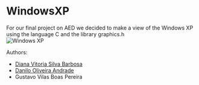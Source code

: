 # WindowsXP
For our final project on AED we decided to make a view of the Windows XP using the language C and the library graphics.h  <br>
<img src="https://www.lifewire.com/thmb/FCfnemlWXwHZeHd0-lyHf0ayMiI=/1500x0/filters:no_upscale():max_bytes(150000):strip_icc()/windows-xp-splash-screen-5a6798008e1b6e001a112d7c.png" alt="Windows XP">

Authors:
  - [Diana Vitoria Silva Barbosa](https://github.com/dsanabarb)
  - [Danilo Oliveira Andrade](https://github.com/Dandradedev)
  - Gustavo Vilas Boas Pereira
